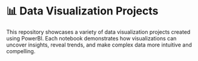 # 📊 Data Visualization Projects

This repository showcases a variety of data visualization projects created using PowerBI. Each notebook demonstrates how visualizations can uncover insights, reveal trends, and make complex data more intuitive and compelling.
